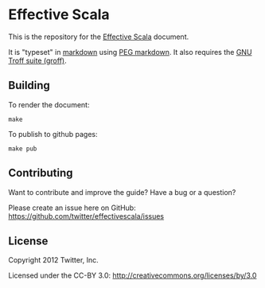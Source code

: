 # Effective Scala

This is the repository for the [Effective Scala](http://twitter.github.com/effectivescala/) document. 

It is "typeset" in [markdown](http://daringfireball.net/projects/markdown/) using [PEG markdown](https://github.com/jgm/peg-markdown). It also requires the [GNU Troff suite (groff)](http://www.gnu.org/software/groff/).

## Building

To render the document:

	make
	
To publish to github pages:

	make pub
	
## Contributing

Want to contribute and improve the guide? Have a bug or a question? 

Please create an issue here on GitHub: https://github.com/twitter/effectivescala/issues

## License

Copyright 2012 Twitter, Inc.

Licensed under the CC-BY 3.0: http://creativecommons.org/licenses/by/3.0	

